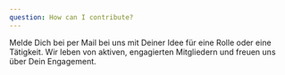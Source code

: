 ```yaml
---
question: How can I contribute?
---
```


Melde Dich bei per Mail bei uns mit Deiner Idee für eine Rolle oder eine Tätigkeit. Wir leben von aktiven, engagierten Mitgliedern und freuen uns über Dein Engagement.  